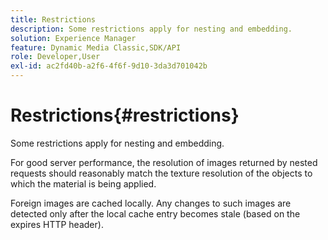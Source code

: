 ```yaml
---
title: Restrictions
description: Some restrictions apply for nesting and embedding.
solution: Experience Manager
feature: Dynamic Media Classic,SDK/API
role: Developer,User
exl-id: ac2fd40b-a2f6-4f6f-9d10-3da3d701042b
---
```

# Restrictions{#restrictions}

Some restrictions apply for nesting and embedding.

For good server performance, the resolution of images returned by nested requests should reasonably match the texture resolution of the objects to which the material is being applied.

Foreign images are cached locally. Any changes to such images are detected only after the local cache entry becomes stale (based on the expires HTTP header).
